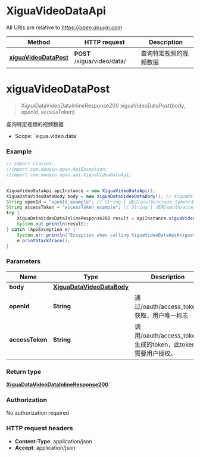 # XiguaVideoDataApi

All URIs are relative to *https://open.douyin.com*

Method | HTTP request | Description
------------- | ------------- | -------------
[**xiguaVideoDataPost**](XiguaVideoDataApi.md#xiguaVideoDataPost) | **POST** /xigua/video/data/ | 查询特定视频的视频数据

<a name="xiguaVideoDataPost"></a>
# **xiguaVideoDataPost**
> XiguaDataVideoDataInlineResponse200 xiguaVideoDataPost(body, openId, accessToken)

查询特定视频的视频数据

* Scope: &#x60;xigua.video.data&#x60; 

### Example
```java
// Import classes:
//import com.douyin.open.ApiException;
//import com.douyin.open.api.XiguaVideoDataApi;


XiguaVideoDataApi apiInstance = new XiguaVideoDataApi();
XiguaDataVideoDataBody body = new XiguaDataVideoDataBody(); // XiguaDataVideoDataBody | 
String openId = "openId_example"; // String | 通过/oauth/access_token/获取，用户唯一标志
String accessToken = "accessToken_example"; // String | 调用/oauth/access_token/生成的token，此token需要用户授权。
try {
    XiguaDataVideoDataInlineResponse200 result = apiInstance.xiguaVideoDataPost(body, openId, accessToken);
    System.out.println(result);
} catch (ApiException e) {
    System.err.println("Exception when calling XiguaVideoDataApi#xiguaVideoDataPost");
    e.printStackTrace();
}
```

### Parameters

Name | Type | Description  | Notes
------------- | ------------- | ------------- | -------------
 **body** | [**XiguaDataVideoDataBody**](XiguaDataVideoDataBody.md)|  |
 **openId** | **String**| 通过/oauth/access_token/获取，用户唯一标志 |
 **accessToken** | **String**| 调用/oauth/access_token/生成的token，此token需要用户授权。 |

### Return type

[**XiguaDataVideoDataInlineResponse200**](XiguaDataVideoDataInlineResponse200.md)

### Authorization

No authorization required

### HTTP request headers

 - **Content-Type**: application/json
 - **Accept**: application/json

